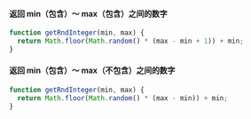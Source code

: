 #### 返回 min（包含）～ max（包含）之间的数字

```js
function getRndInteger(min, max) {
  return Math.floor(Math.random() * (max - min + 1)) + min;
}
```

#### 返回 min（包含）～ max（不包含）之间的数字

```js
function getRndInteger(min, max) {
  return Math.floor(Math.random() * (max - min)) + min;
}
```

